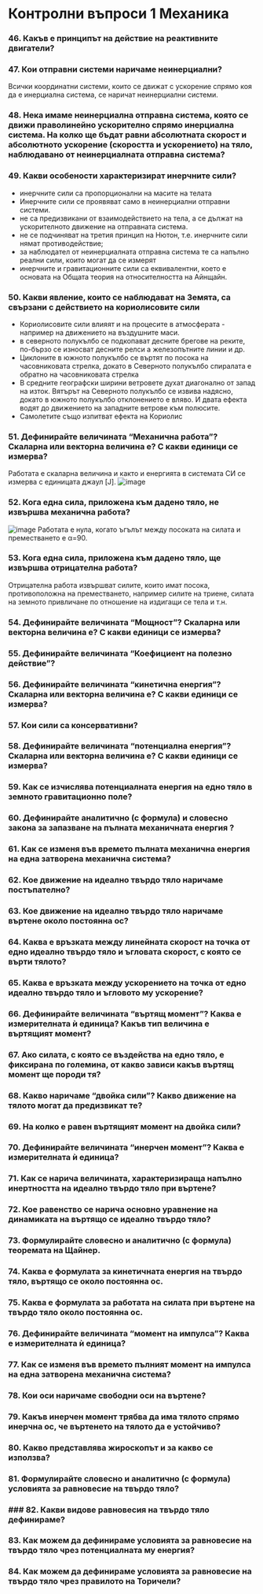 # Контролни въпроси 1 Механика

### 46.	Какъв е принципът на действие на реактивните двигатели?
### 47.	Кои отправни системи наричаме неинерциални?
Всички координатни системи, които се движат с ускорение спрямо коя да е инерциална система, се наричат неинерциални системи.
### 48.	Нека имаме неинерциална отправна система, която се движи праволинейно ускорително спрямо инерциална система. На колко ще бъдат равни абсолютната скорост и абсолютното ускорение (скоростта и ускорението) на тяло, наблюдавано от неинерциалната отправна система?

### 49.	Какви особености характеризират инерчните сили?
- инерчните сили са пропорционални на масите на телата
- Инерчните сили се проявяват само в неинерциални отправни системи.
- не са предизвикани от взаимодействието на тела, а се дължат на ускорителното движение на отправната система.
- не се подчиняват на третия принцип на Нютон, т.е. инерчните сили нямат противодействие;
- за наблюдател от неинерциалната отправна система те са напълно реални сили, които могат да се измерят
- инерчните и гравитационните сили са еквивалентни, което е основата на Общата теория на относителността на Айнщайн.
### 50.	Какви явление, които се наблюдават на Земята, са свързани с действието на кориолисовите сили
- Кориолисовите сили влияят и на процесите в атмосферата - например на движението на въздушните маси.
- в северното полукълбо се подкопават десните брегове на реките, по-бързо се износват десните релси а железопътните линии и др.
- Циклоните в южното полукълбо се въртят по посока на часовниковата стрелка, докато в Северното полукълбо спиралата е обратно на часовниковата стрелка
- В средните географски ширини ветровете духат диагонално от запад на изток. Вятърът на Северното полукълбо се извива надясно, докато в южното полукълбо отклонението е вляво. И двата ефекта водят до движението на западните ветрове към полюсите.
- Самолетите също изпитват ефекта на Кориолис
### 51.	Дефинирайте величината “Механична работа”? Скаларна или векторна величина е? С какви единици се измерва?
Работата е скаларна величина и както и енергията в системата СИ се измерва с единицата джаул [J]. 
![image](https://user-images.githubusercontent.com/91801674/215291900-9f2a6b40-a9d6-47d8-bd4e-965d43432c45.png)

### 52.	Кога една сила, приложена към дадено тяло, не извършва механична работа?
![image](https://user-images.githubusercontent.com/91801674/215291986-c975c3fa-df83-4116-b5e3-e81d8c7038db.png)
Работата е нула, когато ъгълът между посоката на силата и преместването е α=90. 
### 53.	Кога една сила, приложена към дадено тяло, ще извършва отрицателна работа?
Отрицателна работа извършват силите, които имат посока, противоположна на преместването, например силите на триене, силата на земното привличане по отношение на издигащи се тела и т.н.
### 54.	Дефинирайте величината “Мощност”? Скаларна или векторна величина е? С какви единици се измерва?

### 55.	Дефинирайте величината “Коефициент на полезно действие”?
### 56.	Дефинирайте величината “кинетична енергия”? Скаларна или векторна величина е? С какви единици се измерва?
### 57.	Кои сили са консервативни?
### 58.	Дефинирайте величината “потенциална енергия”? Скаларна или векторна величина е? С какви единици се измерва?
### 59.	Как се изчислява потенциалната енергия на едно тяло в земното гравитационно поле?
### 60.	Дефинирайте аналитично (с формула) и словесно закона за запазване на пълната механичната енергия ?
### 61.	Как се изменя във времето пълната механична енергия на една затворена механична система?
### 62.	Кое движение на идеално твърдо тяло наричаме постъпателно?
### 63.	Кое движение на идеално твърдо тяло наричаме въртене около постоянна ос?
### 64.	Каква е връзката между линейната скорост на точка от едно идеално твърдо тяло и ъгловата скорост, с която се върти тялото?
### 65.	Каква е връзката между ускорението на точка от едно идеално твърдо тяло и ъгловото му ускорение?
### 66.	Дефинирайте величината “въртящ момент”? Каква е измерителната ѝ единица? Какъв тип величина е въртящият момент?
### 67.	Ако силата, с която се въздейства на едно тяло, е фиксирана по големина, от какво зависи какъв въртящ момент ще породи тя?
### 68.	Какво наричаме “двойка сили”? Какво движение на тялото могат да предизвикат те?
### 69.	На колко е равен въртящият момент на двойка сили?
### 70.	Дефинирайте величината “инерчен момент”? Каква е измерителната ѝ единица?
### 71.	Как се нарича величината, характеризираща напълно инертността на идеално твърдо тяло при въртене?
### 72.	Кое равенство се нарича основно уравнение на динамиката на въртящо се идеално твърдо тяло?
### 73.	Формулирайте словесно и аналитично (с формула) теоремата на Щайнер.
### 74.	Каква е формулата за кинетичната енергия на твърдо тяло, въртящо се около постоянна ос.
### 75.	Каква е формулата за работата на силата при въртене на твърдо тяло около постоянна ос.
### 76.	Дефинирайте величината “момент на импулса”? Каква е измерителната ѝ единица?
### 77.	Как се изменя във времето пълният момент на импулса на една затворена механична система?
### 78.	Кои оси наричаме свободни оси на въртене?
### 79.	Какъв инерчен момент трябва да има тялото спрямо инерчна ос, че въртенето на тялото да е устойчиво?
### 80.	Какво представлява жироскопът и за какво се използва?
### 81.	Формулирайте словесно и аналитично (с формула) условията за равновесие на твърдо тяло?
### ### 82.	Какви видове равновесия на твърдо тяло дефинираме?
### 83.	Как можем да дефинираме условията за равновесие на твърдо тяло чрез потенциалната му енергия?
### 84.	Как можем да дефинираме условията за равновесие на твърдо тяло чрез правилото на Торичели?
